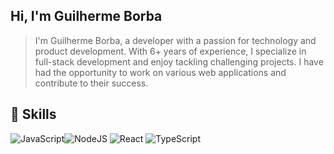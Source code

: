 ## Hi, I'm Guilherme Borba

> I'm Guilherme Borba, a developer with a passion for technology and product development. With 6+ years of experience, I specialize in full-stack development and enjoy tackling challenging projects. I have had the opportunity to work on various web applications and contribute to their success.


## 🚀  Skills

![JavaScript](https://img.shields.io/badge/javascript-%23323330.svg?style=for-the-badge&logo=javascript&logoColor=%23F7DF1E)![NodeJS](https://img.shields.io/badge/node.js-6DA55F?style=for-the-badge&logo=node.js&logoColor=white)
![React](https://img.shields.io/badge/react-%2320232a.svg?style=for-the-badge&logo=react&logoColor=%2361DAFB)
![TypeScript](https://img.shields.io/badge/typescript-%23007ACC.svg?style=for-the-badge&logo=typescript&logoColor=white)

